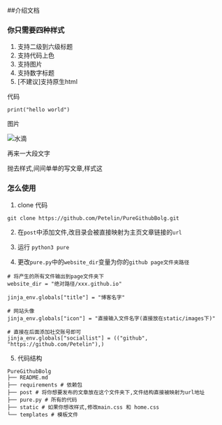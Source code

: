 ##介绍文档

### 你只需要四种样式
1. 支持二级到六级标题
2. 支持代码上色
3. 支持图片
4. 支持数字标题
5. [不建议]支持原生html

代码

```
print("hello world")
```

图片

![水滴](http://img2.imgtn.bdimg.com/it/u=1556814207,191248649&fm=21&gp=0.jpg)

再来一大段文字

抛去样式,间间单单的写文章,样式这

### 怎么使用
1. clone 代码

```
git clone https://github.com/Petelin/PureGithubBolg.git
```

2. 在`post`中添加文件,改目录会被直接映射为主页文章链接的`url`

3. 运行 `python3 pure`

4. 更改`pure.py`中的`website_dir`变量为你的`github page文件夹路径`

```
# 将产生的所有文件输出到page文件夹下
website_dir = "绝对路径/xxx.github.io"

jinja_env.globals["title"] = "博客名字"

# 网站头像
jinja_env.globals["icon"] = "直接输入文件名字(直接放在static/images下)"

# 直接在后面添加社交账号即可
jinja_env.globals["sociallist"] = (("github", "https://github.com/Petelin"),)
```

5. 代码结构

```
PureGithubBolg
├── README.md
├── requirements # 依赖包
├── post # 将你想要发布的文章放在这个文件夹下,文件结构直接被映射为url地址
├── pure.py # 所有的代码
├── static # 如果你想改样式,修改main.css 和 home.css
└── templates # 模板文件
```